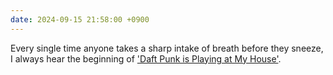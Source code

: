 ```yaml
---
date: 2024-09-15 21:58:00 +0900
---
```


Every single time anyone takes a sharp intake of breath before they sneeze, I always hear the beginning of ['Daft Punk is Playing at My House'](https://music.apple.com/us/album/daft-punk-is-playing-at-my-house/696523434).
